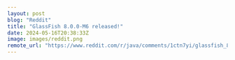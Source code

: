 ```yaml
---
layout: post
blog: "Reddit"
title: "GlassFish 8.0.0-M6 released!"
date: 2024-05-16T20:38:33Z
image: images/reddit.png
remote_url: "https://www.reddit.com/r/java/comments/1ctn7yi/glassfish_800m6_released/"
---
```

